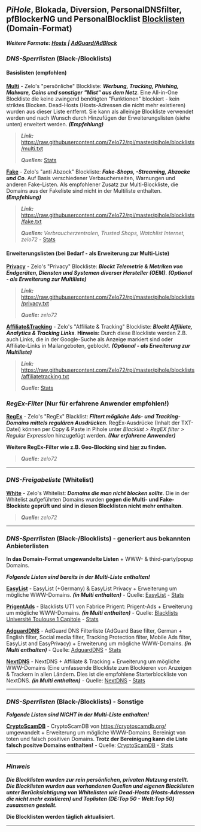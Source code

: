 
## *PiHole*, Blokada, Diversion, PersonalDNSfilter, pfBlockerNG und PersonalBlocklist [Blocklisten](https://github.com/Zelo72/rpi/tree/master/pihole/blocklists) (Domain-Format)
***Weitere Formate: [Hosts](https://github.com/Zelo72/hosts) | [AdGuard/AdBlock](https://github.com/Zelo72/adguard)***

### ***DNS-Sperrlisten*** (Black-/Blocklists)

#### Basislisten (empfohlen)

[**Multi**](https://raw.githubusercontent.com/Zelo72/rpi/master/pihole/blocklists/multi.txt) - Zelo's "persönliche" Blockliste: ***Werbung, Tracking, Phishing, Malware, Coins und sonstiger "Mist" aus dem Netz***. Eine All-in-One Blockliste die keine zwingend benötigten "Funktionen" blockiert - kein striktes Blocken. Dead-Hosts (Hosts-Adressen die nicht mehr existieren) wurden aus dieser Liste entfernt. Sie kann als alleinige Blockliste verwendet werden und nach Wunsch durch Hinzufügen der Erweiterungslisten (siehe unten) erweitert werden. ***(Empfehlung)***  

> ***Link:***
> https://raw.githubusercontent.com/Zelo72/rpi/master/pihole/blocklists/multi.txt
> 
> ***Quellen:*** [Stats](https://github.com/Zelo72/rpi/blob/master/pihole/blocklists/multi.stats)

[**Fake**](https://raw.githubusercontent.com/Zelo72/rpi/master/pihole/blocklists/fake.txt) - Zelo's "anti Abzock" Blockliste: ***Fake-Shops, -Streaming, Abzocke und Co***. Auf Basis verschiedener Verbaucherseiten, Warnungen und anderen Fake-Listen. Als empfohlener Zusatz zur Multi-Blockliste, die Domains aus der Fakeliste sind nicht in der Multiliste enthalten. ***(Empfehlung)***  

> ***Link:*** https://raw.githubusercontent.com/Zelo72/rpi/master/pihole/blocklists/fake.txt
> 
> ***Quellen:*** *Verbraucherzentralen, Trusted Shops, Watchlist Internet, zelo72* - [Stats](https://github.com/Zelo72/rpi/blob/master/pihole/blocklists/fake.stats)

#### Erweiterungslisten (bei Bedarf - als Erweiterung zur Multi-Liste)

[**Privacy**](https://raw.githubusercontent.com/Zelo72/rpi/master/pihole/blocklists/privacy.txt) - Zelo's "Privacy" Blockliste: ***Blockt Telemetrie & Metriken von Endgeräten, Diensten und Systemen diverser Hersteller (OEM)***. ***(Optional - als Erweiterung zur Multiliste)***  

> ***Link:*** https://raw.githubusercontent.com/Zelo72/rpi/master/pihole/blocklists/privacy.txt
> 
> ***Quelle:*** *zelo72*

[**Affiliate&Tracking**](https://raw.githubusercontent.com/Zelo72/rpi/master/pihole/blocklists/affiliatetracking.txt) - Zelo's "Affiliate & Tracking" Blockliste: ***Blockt Affiliate, Analytics & Tracking Links***.  **Hinweis:** Durch diese Blockliste werden Z.B. auch Links, die in der Google-Suche als Anzeige markiert sind oder Affiliate-Links in Mailangeboten, geblockt. ***(Optional - als Erweiterung zur Multiliste)***  

> ***Link:*** https://raw.githubusercontent.com/Zelo72/rpi/master/pihole/blocklists/affiliatetracking.txt
> 
> ***Quelle:*** [Stats](https://github.com/Zelo72/rpi/blob/master/pihole/blocklists/affiliatetracking.stats)

### ***RegEx-Filter*** (Nur für erfahrene Anwender empfohlen!)

[**RegEx**](https://raw.githubusercontent.com/Zelo72/rpi/master/pihole/regex/regex_filter.txt) - Zelo's "RegEx" Blacklist: ***Filtert mögliche Ads- und Tracking-Domains mittels regulären Ausdrücken***. RegEx-Ausdrücke (Inhalt der TXT-Datei) können per Copy & Paste in Pihole unter *Blacklist > RegEX filter > Regular Expression* hinzugefügt werden. ***(Nur erfahrene Anwender)***  

**Weitere RegEx-Filter wie z.B. Geo-Blocking sind [hier](https://github.com/Zelo72/rpi/tree/master/pihole/regex) zu finden.**
> ***Quelle:*** *zelo72*

---

### ***DNS-Freigabeliste*** (Whitelist)

[**White**](https://raw.githubusercontent.com/Zelo72/rpi/master/pihole/blocklists/data/white.list) - Zelo's Whitelist: ***Domains die man nicht blocken sollte***. Die in der Whitelist aufgeführten Domains wurden **gegen die Multi- und Fake-Blockiste geprüft und sind in diesen Blocklisten nicht mehr enthalten**.

> ***Quelle:*** *zelo72*

---

### ***DNS-Sperrlisten*** (Black-/Blocklists) - generiert aus bekannten Anbieterlisten

**In das Domain-Format umgewandelte Listen** + WWW- & third-party/popup Domains.

***Folgende Listen sind bereits in der Multi-Liste enthalten!***

[**EasyList**](https://raw.githubusercontent.com/Zelo72/rpi/master/pihole/blocklists/easylist.txt) - EasyList (+Germany) & EasyList Privacy + Erweiterung um mögliche WWW-Domains. ***(in Multi enthalten)*** - Quelle: [EasyList](https://easylist.to/) - [Stats](https://github.com/Zelo72/rpi/blob/master/pihole/blocklists/easylist.stats)

[**PrigentAds**](https://raw.githubusercontent.com/Zelo72/rpi/master/pihole/blocklists/prigentads.txt) - Blacklists UT1 von Fabrice Prigent: Prigent-Ads + Erweiterung um mögliche WWW-Domains. ***(in Multi enthalten)*** - Quelle: [Blacklists Université Toulouse 1 Capitole](https://dsi.ut-capitole.fr/blacklists/index_en.php) - [Stats](https://github.com/Zelo72/rpi/blob/master/pihole/blocklists/prigentads.stats)

[**AdguardDNS**](https://raw.githubusercontent.com/Zelo72/rpi/master/pihole/blocklists/adguarddns.txt) - AdGuard DNS Filterliste (AdGuard Base filter, German + English filter, Social media filter, Tracking Protection filter, Mobile Ads filter, EasyList and EasyPrivacy) + Erweiterung um mögliche WWW-Domains. ***(in Multi enthalten)*** - Quelle: [AdguardDNS](https://github.com/AdguardTeam) - [Stats](https://github.com/Zelo72/rpi/blob/master/pihole/blocklists/adguarddns.stats)

[**NextDNS**](https://raw.githubusercontent.com/Zelo72/rpi/master/pihole/blocklists/nextdns.txt) - NextDNS + Affiliate & Tracking + Erweiterung um mögliche WWW-Domains (Eine umfassende Blockliste zum Blockieren von Anzeigen & Trackern in allen Ländern. Dies ist die empfohlene Starterblockliste von NextDNS. ***(in Multi enthalten)*** - Quelle: [NextDNS](https://github.com/nextdns) - [Stats](https://github.com/Zelo72/rpi/blob/master/pihole/blocklists/nextdns.stats)

---

### ***DNS-Sperrlisten*** (Black-/Blocklists) - Sonstige

***Folgende Listen sind NICHT in der Multi-Liste enthalten!***

[**CryptoScamDB**](https://raw.githubusercontent.com/Zelo72/rpi/master/pihole/blocklists/cryptoscamdb.txt) - CryptoScamDB von https://cryptoscamdb.org/ umgewandelt + Erweiterung um mögliche WWW-Domains. Bereinigt von toten und falsch positiven Domains. **Trotz der Bereinigung kann die Liste falsch positve Domains enthalten!** - Quelle: [CryptoScamDB](https://api.cryptoscamdb.org/v1/blacklist) - [Stats](https://github.com/Zelo72/rpi/blob/master/pihole/blocklists/cryptoscamdb.stats)

---

### ***Hinweis***

***Die Blocklisten wurden zur rein persönlichen, privaten Nutzung erstellt. Die Blocklisten wurden aus vorhandenen Quellen und eigenen Blacklisten unter Berücksichtigung von Whitelisten wie Dead-Hosts (Hosts-Adressen die nicht mehr existieren) und Toplisten (DE:Top 50 - Welt:Top 50) zusammen gestellt.***

**Die Blocklisten werden täglich aktualisiert.**

---






